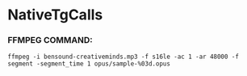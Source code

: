 # NativeTgCalls

### FFMPEG COMMAND:
`ffmpeg -i bensound-creativeminds.mp3 -f s16le -ac 1 -ar 48000 -f segment -segment_time 1 opus/sample-%03d.opus`
